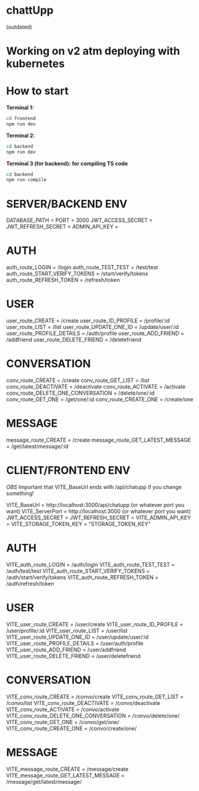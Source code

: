 # chattUpp

(outdated)
# Working on v2 atm deploying with kubernetes

# How to start
**Terminal 1:**  
```sh
cd frontend
npm run dev
```
**Terminal 2:**  
```sh
cd backend
npm run dev
```
**Terminal 3 (for backend): for compiling TS code** 
```sh
cd backend
npm run compile
```
# SERVER/BACKEND ENV
DATABASE_PATH =
PORT = 3000
JWT_ACCESS_SECRET =
JWT_REFRESH_SECRET =
ADMIN_API_KEY =

# AUTH
auth_route_LOGIN = /login
auth_route_TEST_TEST = /test/test
auth_route_START_VERIFY_TOKENS = /start/verify/tokens
auth_route_REFRESH_TOKEN = /refresh/token

# USER
user_route_CREATE = /create
user_route_ID_PROFILE = /profile/:id
user_route_LIST = /list
user_route_UPDATE_ONE_ID = /update/user/:id
user_route_PROFILE_DETAILS = /auth/profile
user_route_ADD_FRIEND = /addfriend
user_route_DELETE_FRIEND = /deletefriend

# CONVERSATION
conv_route_CREATE = /create
conv_route_GET_LIST = /list
conv_route_DEACTIVATE = /deactivate
conv_route_ACTIVATE = /activate
conv_route_DELETE_ONE_CONVERSATION = /delete/one/:id
conv_route_GET_ONE = /get/one/:id
conv_route_CREATE_ONE = /create/one

# MESSAGE
message_route_CREATE = /create
message_route_GET_LATEST_MESSAGE = /get/latest/message/:id


# CLIENT/FRONTEND ENV
_OBS_
Important that VITE_BaseUrl ends with /api/chatupp if you change something!

VITE_BaseUrl = http://localhost:3000/api/chatupp (or whatever port you want)
VITE_ServerPort = http://localhost:3000 (or whatever port you want)
JWT_ACCESS_SECRET =
JWT_REFRESH_SECRET =
VITE_ADMIN_API_KEY =
VITE_STORAGE_TOKEN_KEY = "STORAGE_TOKEN_KEY"

# AUTH
VITE_auth_route_LOGIN = /auth/login
VITE_auth_route_TEST_TEST = /auth/test/test
VITE_auth_route_START_VERIFY_TOKENS = /auth/start/verify/tokens
VITE_auth_route_REFRESH_TOKEN = /auth/refresh/token

# USER
VITE_user_route_CREATE = /user/create
VITE_user_route_ID_PROFILE = /user/profile/:id
VITE_user_route_LIST = /user/list
VITE_user_route_UPDATE_ONE_ID = /user/update/user/:id
VITE_user_route_PROFILE_DETAILS = /user/auth/profile
VITE_user_route_ADD_FRIEND = /user/addfriend
VITE_user_route_DELETE_FRIEND = /user/deletefriend

# CONVERSATION
VITE_conv_route_CREATE = /convo/create
VITE_conv_route_GET_LIST = /convo/list
VITE_conv_route_DEACTIVATE = /convo/deactivate
VITE_conv_route_ACTIVATE = /convo/activate
VITE_conv_route_DELETE_ONE_CONVERSATION = /convo/delete/one/
VITE_conv_route_GET_ONE = /convo/get/one/
VITE_conv_route_CREATE_ONE = /convo/create/one/

# MESSAGE
VITE_message_route_CREATE = /message/create
VITE_message_route_GET_LATEST_MESSAGE = /message/get/latest/message/

